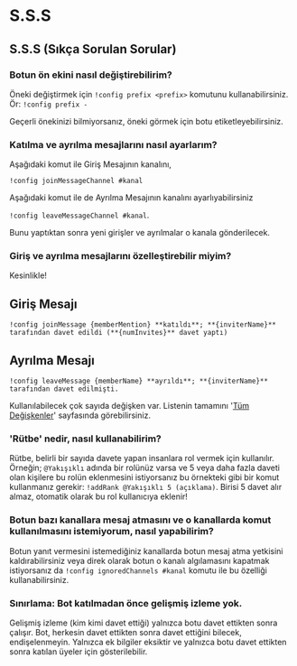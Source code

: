 # S.S.S

## S.S.S \(Sıkça Sorulan Sorular\)

### Botun ön ekini nasıl değiştirebilirim?

Öneki değiştirmek için `!config prefix <prefix>` komutunu kullanabilirsiniz. Ör: `!config prefix -`

Geçerli önekinizi bilmiyorsanız, öneki görmek için botu etiketleyebilirsiniz.

### Katılma ve ayrılma mesajlarını nasıl ayarlarım?

Aşağıdaki komut ile Giriş Mesajının kanalını,

`!config joinMessageChannel #kanal`

Aşağıdaki komut ile de Ayrılma Mesajının kanalını ayarlıyabilirsiniz

`!config leaveMessageChannel #kanal`.

Bunu yaptıktan sonra yeni girişler ve ayrılmalar o kanala gönderilecek.

### Giriş ve ayrılma mesajlarını özelleştirebilir miyim?

Kesinlikle!

## Giriş Mesajı

`!config joinMessage {memberMention} **katıldı**; **{inviterName}** tarafından davet edildi (**{numInvites}** davet yaptı)`

## Ayrılma Mesajı

`!config leaveMessage {memberName} **ayrıldı**; **{inviterName}** tarafından davet edilmişti.`

Kullanılabilecek çok sayıda değişken var. Listenin tamamını '[Tüm Değişkenler](../modueller/invites/custom-messages.md#oezellestirilmis-mesajlar)' sayfasında görebilirsiniz.

### 'Rütbe' nedir, nasıl kullanabilirim?

Rütbe, belirli bir sayıda davete yapan insanlara rol vermek için kullanılır. Örneğin; `@Yakışıklı` adında bir rolünüz varsa ve 5 veya daha fazla daveti olan kişilere bu rolün eklenmesini istiyorsanız bu örnekteki gibi bir komut kullanmanız gerekir: `!addRank @Yakışıklı 5 (açıklama)`. Birisi 5 davet alır almaz, otomatik olarak bu rol kullanıcıya eklenir!

### Botun bazı kanallara mesaj atmasını ve o kanallarda komut kullanılmasını istemiyorum, nasıl yapabilirim?

Botun yanıt vermesini istemediğiniz kanallarda botun mesaj atma yetkisini kaldırabilirsiniz veya direk olarak botun o kanalı algılamasını kapatmak istiyorsanız da `!config ignoredChannels #kanal` komutu ile bu özelliği kullanabilirsiniz.

### Sınırlama: Bot katılmadan önce gelişmiş izleme yok.

Gelişmiş izleme \(kim kimi davet ettiği\) yalnızca botu davet ettikten sonra çalışır. Bot, herkesin davet ettikten sonra davet ettiğini bilecek, endişelenmeyin. Yalnızca ek bilgiler eksiktir ve yalnızca botu davet ettikten sonra katılan üyeler için gösterilebilir.
